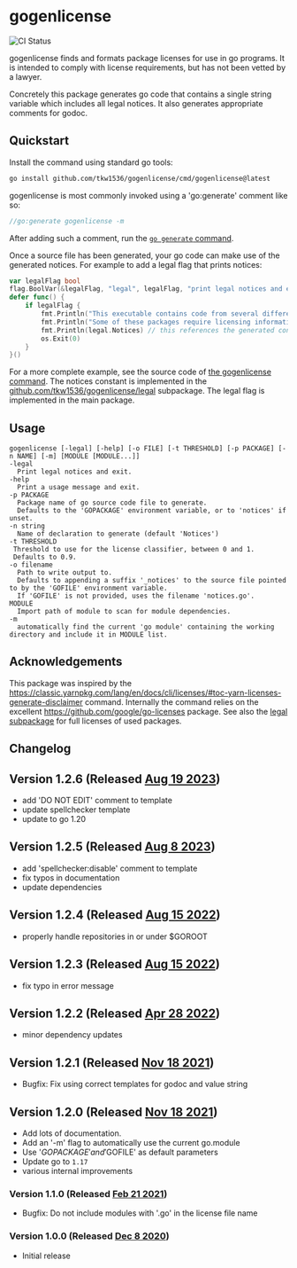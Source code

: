 # gogenlicense

![CI Status](https://github.com/tkw1536/gogenlicense/workflows/CI/badge.svg)

gogenlicense finds and formats package licenses for use in go programs.
It is intended to comply with license requirements, but has not been vetted by a lawyer.

Concretely this package generates go code that contains a single string variable which includes all legal notices.
It also generates appropriate comments for godoc.

## Quickstart

Install the command using standard go tools:

```bash
go install github.com/tkw1536/gogenlicense/cmd/gogenlicense@latest
```

gogenlicense is most commonly invoked using a 'go:generate' comment like so:

```go
//go:generate gogenlicense -m
```

After adding such a comment, run the [`go generate` command](https://golang.org/pkg/cmd/go/internal/generate/).

Once a source file has been generated, your go code can make use of the generated notices.
For example to add a legal flag that prints notices:

```go
var legalFlag bool
flag.BoolVar(&legalFlag, "legal", legalFlag, "print legal notices and exit")
defer func() {
	if legalFlag {
		fmt.Println("This executable contains code from several different go packages. ")
		fmt.Println("Some of these packages require licensing information to be made available to the end user. ")
		fmt.Println(legal.Notices) // this references the generated constant!
		os.Exit(0)
	}
}()
```

For a more complete example, see the source code of [the gogenlicense command](./cmd/gogenlicense/main.go).
The notices constant is implemented in the [github.com/tkw1536/gogenlicense/legal](./legal/docs.go) subpackage.
The legal flag is implemented in the main package.

## Usage

```
gogenlicense [-legal] [-help] [-o FILE] [-t THRESHOLD] [-p PACKAGE] [-n NAME] [-m] [MODULE [MODULE...]]
-legal
  Print legal notices and exit.
-help
  Print a usage message and exit.
-p PACKAGE
  Package name of go source code file to generate.
  Defaults to the 'GOPACKAGE' environment variable, or to 'notices' if unset.
-n string
  Name of declaration to generate (default 'Notices')
-t THRESHOLD
 Threshold to use for the license classifier, between 0 and 1.
 Defaults to 0.9.
-o filename
  Path to write output to.
  Defaults to appending a suffix '_notices' to the source file pointed to by the 'GOFILE' environment variable.
  If 'GOFILE' is not provided, uses the filename 'notices.go'.
MODULE
  Import path of module to scan for module dependencies.
-m
  automatically find the current 'go module' containing the working directory and include it in MODULE list.
```

## Acknowledgements

This package was inspired by the https://classic.yarnpkg.com/lang/en/docs/cli/licenses/#toc-yarn-licenses-generate-disclaimer command.
Internally the command relies on the excellent https://github.com/google/go-licenses package.
See also the [legal subpackage](./legal/docs_notices.go) for full licenses of used packages.

## Changelog

## Version 1.2.6 (Released [Aug 19 2023](https://github.com/tkw1536/gogenlicense/releases/tag/v1.2.6))

- add 'DO NOT EDIT' comment to template
- update spellchecker template
- update to go 1.20


## Version 1.2.5 (Released [Aug 8 2023](https://github.com/tkw1536/gogenlicense/releases/tag/v1.2.5))

- add 'spellchecker:disable' comment to template
- fix typos in documentation
- update dependencies

## Version 1.2.4 (Released [Aug 15 2022](https://github.com/tkw1536/gogenlicense/releases/tag/v1.2.4))

- properly handle repositories in or under $GOROOT

## Version 1.2.3 (Released [Aug 15 2022](https://github.com/tkw1536/gogenlicense/releases/tag/v1.2.3))

- fix typo in error message

## Version 1.2.2 (Released [Apr 28 2022](https://github.com/tkw1536/gogenlicense/releases/tag/v1.2.2))

- minor dependency updates

## Version 1.2.1 (Released [Nov 18 2021](https://github.com/tkw1536/gogenlicense/releases/tag/v1.2.1))

- Bugfix: Fix using correct templates for godoc and value string

## Version 1.2.0 (Released [Nov 18 2021](https://github.com/tkw1536/gogenlicense/releases/tag/v1.2.0))

- Add lots of documentation.
- Add an '-m' flag to automatically use the current go.module
- Use '$GOPACKAGE' and '$GOFILE' as default parameters
- Update go to `1.17`
- various internal improvements

### Version 1.1.0 (Released [Feb 21 2021](https://github.com/tkw1536/gogenlicense/releases/tag/v1.1.0))

- Bugfix: Do not include modules with '.go' in the license file name

### Version 1.0.0 (Released [Dec 8 2020](https://github.com/tkw1536/gogenlicense/releases/tag/v1.0.0))

- Initial release

<!-- spellchecker: words gogenlicense godoc println gopackage gofile goroot  -->
